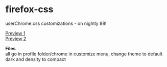 # firefox-css
userChrome.css customizations - on nightly 88!</br>

[Preview 1](https://i.imgur.com/EnfS8C7.png)</br>
[Preview 2](https://i.imgur.com/kS6w351.png)

**Files**</br>
all go in profile folder/chrome
in customize menu, change theme to default dark and density to compact
